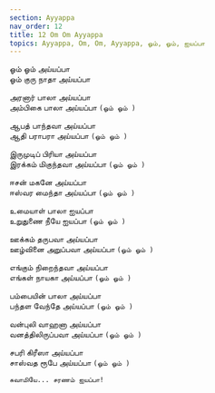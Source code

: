 ```yaml
---
section: Ayyappa
nav_order: 12
title: 12 Om Om Ayyappa
topics: Ayyappa, Om, Om, Ayyappa, ஓம், ஓம், ஐயப்பா
---
```


ஓம் ஓம் அய்யப்பா\
ஓம் குரு நாதா அய்யப்பா

அரனார் பாலா அய்யப்பா\
அம்பிகை பாலா அய்யப்பா `(ஓம் ஓம் )`

ஆபத் பாந்தவா அய்யப்பா\
ஆதி பராபரா அய்யப்பா `(ஓம் ஓம் )`

இருமுடிப் பிரியா அய்யப்பா\
இரக்கம் மிகுந்தவா அய்யப்பா `(ஓம் ஓம் )`

ஈசன் மகனே அய்யப்பா\
ஈஸ்வர‌ மைந்தா அய்யப்பா `(ஓம் ஓம் )`

உமையாள் பாலா ஐயப்பா\
உறுதுணை நீயே ஐயப்பா `(ஓம் ஓம் )`

ஊக்கம் தருபவா அய்யப்பா\
ஊழ்வினை அறுப்பவா அய்யப்பா `(ஓம் ஓம் )`

எங்கும் நிறைந்தவா அய்யப்பா\
எங்கள் நாயகா அய்யப்பா `(ஓம் ஓம் )`

பம்பையின் பாலா அய்யப்பா\
பந்தள‌ வேந்தே அய்யப்பா `(ஓம் ஓம் )`

வன்புலி வாஹனா அய்யப்பா\
வனத்திலிருப்பவா அய்யப்பா `(ஓம் ஓம் )`

சபரி கிரீஸா அய்யப்பா\
சாஸ்வத‌ ரூபே அய்யப்பா `(ஓம் ஓம் )`

`சுவாமியே... சரணம் ஐயப்பா!`